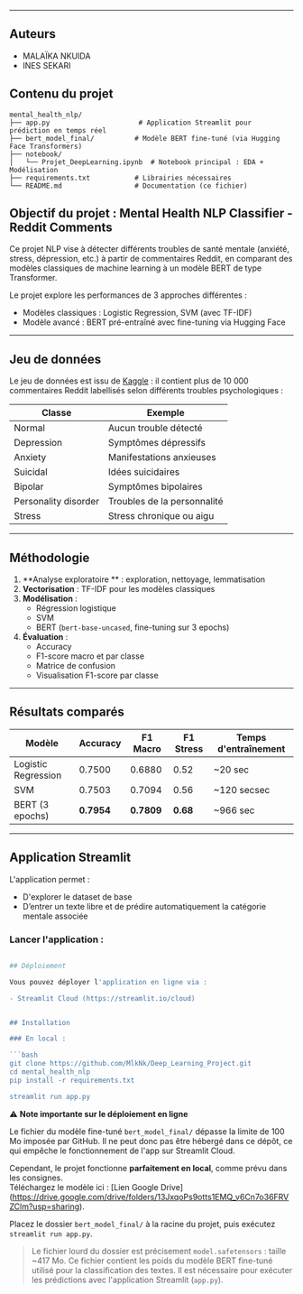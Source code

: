 
---
## Auteurs 
- MALAÏKA NKUIDA
- INES SEKARI


## Contenu du projet

```
mental_health_nlp/
├── app.py                      # Application Streamlit pour prédiction en temps réel
├── bert_model_final/          # Modèle BERT fine-tuné (via Hugging Face Transformers)
├── notebook/
│   └── Projet_DeepLearning.ipynb  # Notebook principal : EDA + Modélisation
├── requirements.txt           # Librairies nécessaires
└── README.md                  # Documentation (ce fichier)
```


## Objectif du projet : Mental Health NLP Classifier - Reddit Comments

Ce projet NLP vise à détecter différents troubles de santé mentale (anxiété, stress, dépression, etc.) à partir de commentaires Reddit, en comparant des modèles classiques de machine learning à un modèle BERT de type Transformer.

Le projet explore les performances de 3 approches différentes :
- Modèles classiques : Logistic Regression, SVM (avec TF-IDF)
- Modèle avancé : BERT pré-entraîné avec fine-tuning via Hugging Face

---

## Jeu de données

Le jeu de données est issu de [Kaggle](https://www.kaggle.com/datasets/suchintikasarkar/sentiment-analysis-for-mental-health/data) : il contient plus de 10 000 commentaires Reddit labellisés selon différents troubles psychologiques :

| Classe                 | Exemple             |
|------------------------|---------------------|
| Normal                | Aucun trouble détecté |
| Depression            | Symptômes dépressifs |
| Anxiety               | Manifestations anxieuses |
| Suicidal              | Idées suicidaires |
| Bipolar               | Symptômes bipolaires |
| Personality disorder  | Troubles de la personnalité |
| Stress                | Stress chronique ou aigu |

---

## Méthodologie

1. **Analyse exploratoire ** : exploration, nettoyage, lemmatisation
2. **Vectorisation** : TF-IDF pour les modèles classiques
3. **Modélisation** :
   - Régression logistique
   - SVM
   - BERT (`bert-base-uncased`, fine-tuning sur 3 epochs)
4. **Évaluation** :
   - Accuracy
   - F1-score macro et par classe
   - Matrice de confusion
   - Visualisation F1-score par classe

---

## Résultats comparés

| Modèle              | Accuracy | F1 Macro | F1 Stress | Temps d'entraînement |
|---------------------|----------|----------|-----------|-----------------------|
| Logistic Regression | 0.7500   | 0.6880   | 0.52      | ~20 sec               |
| SVM                 | 0.7503   | 0.7094   | 0.56      | ~120 secsec               |
| BERT (3 epochs)     | **0.7954** | **0.7809** | **0.68** | ~966 sec             |

---

## Application Streamlit

L'application permet :
- D'explorer le dataset de base
- D’entrer un texte libre et de prédire automatiquement la catégorie mentale associée

### Lancer l'application :

```bash

## Déploiement

Vous pouvez déployer l'application en ligne via :

- Streamlit Cloud (https://streamlit.io/cloud)


## Installation

### En local :

```bash
git clone https://github.com/MlkNk/Deep_Learning_Project.git
cd mental_health_nlp
pip install -r requirements.txt

streamlit run app.py
```

⚠️ **Note importante sur le déploiement en ligne**

Le fichier du modèle fine-tuné `bert_model_final/` dépasse la limite de 100 Mo imposée par GitHub.
Il ne peut donc pas être hébergé dans ce dépôt, ce qui empêche le fonctionnement de l'app sur Streamlit Cloud.

Cependant, le projet fonctionne **parfaitement en local**, comme prévu dans les consignes.  
Téléchargez le modèle ici : [Lien Google Drive] (https://drive.google.com/drive/folders/13JxqoPs9otts1EMQ_v6Cn7o36FRVZClm?usp=sharing).

Placez le dossier `bert_model_final/` à la racine du projet, puis exécutez `streamlit run app.py`.

> Le fichier lourd du dossier est précisement `model.safetensors` : taille ~417 Mo. 
> Ce fichier contient les poids du modèle BERT fine-tuné utilisé pour la classification des textes. Il est nécessaire pour exécuter les prédictions avec l'application Streamlit (`app.py`).


